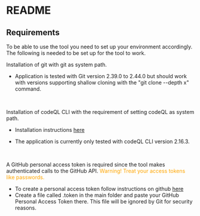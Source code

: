 # README

## Requirements
To be able to use the tool you need to set up your environment accordingly. The following is needed to be set up for the tool to work.

Installation of git with git as system path.  
* Application is tested with Git version 2.39.0 to 2.44.0 but should work with versions supporting shallow cloning with the "git clone --depth x" command.

</br>

Installation of codeQL CLI with the requirement of setting codeQL as system path.  
* Installation instructions [here](https://docs.github.com/en/code-security/codeql-cli/getting-started-with-the-codeql-cli/setting-up-the-codeql-cli)  

* The application is currently only tested with codeQL CLI version 2.16.3.

</br>

A GitHub personal access token is required since the tool makes authenticated calls to the GitHub API. <span style="color:orange">Warning! Treat your access tokens like passwords.</span>  
* To create a personal access token follow instructions on github [here](https://docs.github.com/en/authentication/keeping-your-account-and-data-secure/managing-your-personal-access-tokens)  
* Create a file called .token in the main folder and paste your GitHub Personal Access Token there. This file will be ignored by Git for security reasons.
